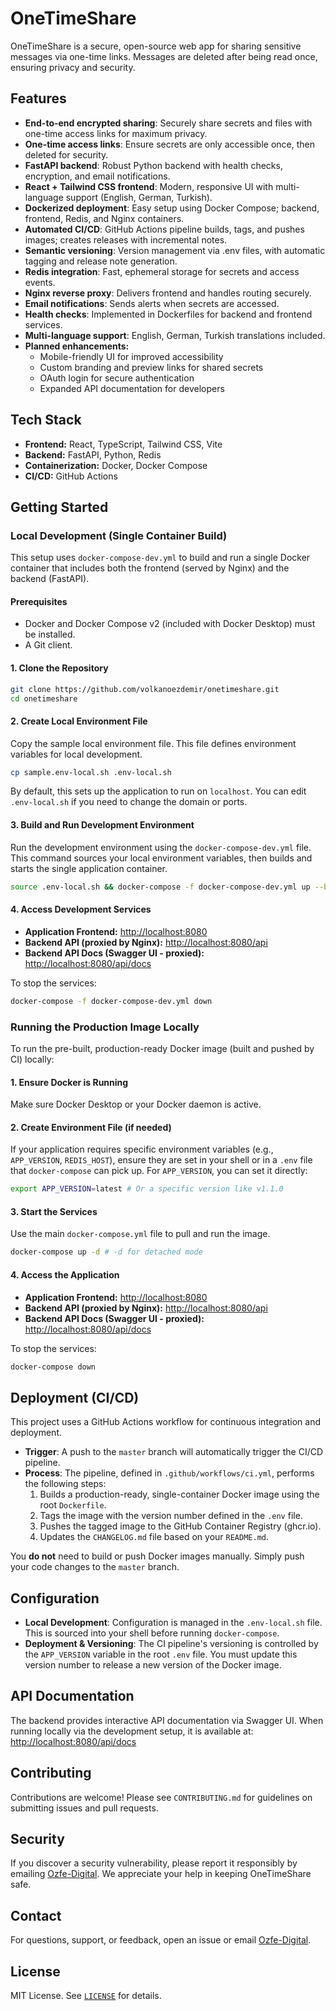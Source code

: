 # OneTimeShare

OneTimeShare is a secure, open-source web app for sharing sensitive messages via one-time links. Messages are deleted after being read once, ensuring privacy and security.

## Features


- **End-to-end encrypted sharing**: Securely share secrets and files with one-time access links for maximum privacy.
- **One-time access links**: Ensure secrets are only accessible once, then deleted for security.
- **FastAPI backend**: Robust Python backend with health checks, encryption, and email notifications.
- **React + Tailwind CSS frontend**: Modern, responsive UI with multi-language support (English, German, Turkish).
- **Dockerized deployment**: Easy setup using Docker Compose; backend, frontend, Redis, and Nginx containers.
- **Automated CI/CD**: GitHub Actions pipeline builds, tags, and pushes images; creates releases with incremental notes.
- **Semantic versioning**: Version management via .env files, with automatic tagging and release note generation.
- **Redis integration**: Fast, ephemeral storage for secrets and access events.
- **Nginx reverse proxy**: Delivers frontend and handles routing securely.
- **Email notifications**: Sends alerts when secrets are accessed.
- **Health checks**: Implemented in Dockerfiles for backend and frontend services.
- **Multi-language support**: English, German, Turkish translations included.
- **Planned enhancements:**
    - Mobile-friendly UI for improved accessibility
    - Custom branding and preview links for shared secrets
    - OAuth login for secure authentication
    - Expanded API documentation for developers

## Tech Stack

- **Frontend:** React, TypeScript, Tailwind CSS, Vite
- **Backend:** FastAPI, Python, Redis
- **Containerization:** Docker, Docker Compose
- **CI/CD:** GitHub Actions

## Getting Started

### Local Development (Single Container Build)

This setup uses `docker-compose-dev.yml` to build and run a single Docker container that includes both the frontend (served by Nginx) and the backend (FastAPI).

#### Prerequisites

- Docker and Docker Compose v2 (included with Docker Desktop) must be installed.
- A Git client.

#### 1. Clone the Repository
```sh
git clone https://github.com/volkanoezdemir/onetimeshare.git
cd onetimeshare
```

#### 2. Create Local Environment File
Copy the sample local environment file. This file defines environment variables for local development.
```sh
cp sample.env-local.sh .env-local.sh
```
By default, this sets up the application to run on `localhost`. You can edit `.env-local.sh` if you need to change the domain or ports.

#### 3. Build and Run Development Environment
Run the development environment using the `docker-compose-dev.yml` file. This command sources your local environment variables, then builds and starts the single application container.
```sh
source .env-local.sh && docker-compose -f docker-compose-dev.yml up --build
```

#### 4. Access Development Services
- **Application Frontend:** [http://localhost:8080](http://localhost:8080)
- **Backend API (proxied by Nginx):** [http://localhost:8080/api](http://localhost:8080/api)
- **Backend API Docs (Swagger UI - proxied):** [http://localhost:8080/api/docs](http://localhost:8080/api/docs)

To stop the services:
```sh
docker-compose -f docker-compose-dev.yml down
```

### Running the Production Image Locally

To run the pre-built, production-ready Docker image (built and pushed by CI) locally:

#### 1. Ensure Docker is Running
Make sure Docker Desktop or your Docker daemon is active.

#### 2. Create Environment File (if needed)
If your application requires specific environment variables (e.g., `APP_VERSION`, `REDIS_HOST`), ensure they are set in your shell or in a `.env` file that `docker-compose` can pick up. For `APP_VERSION`, you can set it directly:
```sh
export APP_VERSION=latest # Or a specific version like v1.1.0
```

#### 3. Start the Services
Use the main `docker-compose.yml` file to pull and run the image.
```sh
docker-compose up -d # -d for detached mode
```

#### 4. Access the Application
- **Application Frontend:** [http://localhost:8080](http://localhost:8080)
- **Backend API (proxied by Nginx):** [http://localhost:8080/api](http://localhost:8080/api)
- **Backend API Docs (Swagger UI - proxied):** [http://localhost:8080/api/docs](http://localhost:8080/api/docs)

To stop the services:
```sh
docker-compose down
```

## Deployment (CI/CD)

This project uses a GitHub Actions workflow for continuous integration and deployment.

- **Trigger**: A push to the `master` branch will automatically trigger the CI/CD pipeline.
- **Process**: The pipeline, defined in `.github/workflows/ci.yml`, performs the following steps:
    1.  Builds a production-ready, single-container Docker image using the root `Dockerfile`.
    2.  Tags the image with the version number defined in the `.env` file.
    3.  Pushes the tagged image to the GitHub Container Registry (ghcr.io).
    4.  Updates the `CHANGELOG.md` file based on your `README.md`.

You **do not** need to build or push Docker images manually. Simply push your code changes to the `master` branch.

## Configuration

- **Local Development**: Configuration is managed in the `.env-local.sh` file. This is sourced into your shell before running `docker-compose`.
- **Deployment & Versioning**: The CI pipeline's versioning is controlled by the `APP_VERSION` variable in the root `.env` file. You must update this version number to release a new version of the Docker image.

## API Documentation

The backend provides interactive API documentation via Swagger UI. When running locally via the development setup, it is available at:<br>
[http://localhost:8080/api/docs](http://localhost:8080/api/docs)

## Contributing

Contributions are welcome! Please see `CONTRIBUTING.md` for guidelines on submitting issues and pull requests.

## Security

If you discover a security vulnerability, please report it responsibly by emailing [Ozfe-Digital](mailto:info@ozfe-digital.de). We appreciate your help in keeping OneTimeShare safe.

## Contact

For questions, support, or feedback, open an issue or email [Ozfe-Digital](mailto:info@ozfe-digital.de).

## License

MIT License. See [`LICENSE`](LICENSE) for details.